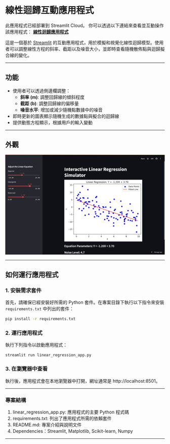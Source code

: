 # 線性迴歸互動應用程式

此應用程式已經部署到 Streamlit Cloud。
你可以透過以下連結來查看並互動操作該應用程式：
**[線性迴歸應用程式](https://linear-regression-popo.streamlit.app/)**

這是一個基於 [Streamlit](https://streamlit.io/) 的互動應用程式，用於模擬和視覺化線性迴歸模型。使用者可以調整線性方程的斜率、截距以及噪音大小，並即時查看隨機散佈點與迴歸擬合線的變化。

---

## 功能

- 使用者可以透過側邊欄調整：
  - **斜率 (m)**: 調整回歸線的傾斜程度
  - **截距 (b)**: 調整回歸線的偏移量
  - **噪音水平**: 增加或減少隨機點數據中的噪音
- 即時更新的圖表顯示隨機生成的數據點與擬合的迴歸線
- 提供動態方程顯示，根據用戶的輸入變動

---

## 外觀

![App Screenshot](Screenshot.png)

---

## 如何運行應用程式

### 1. 安裝需求套件

首先，請確保已經安裝好所需的 Python 套件。在專案目錄下執行以下指令來安裝 `requirements.txt` 中列出的套件：

```bash
pip install -r requirements.txt
```

### 2. 運行應用程式

執行下列指令以啟動應用程式：

```
streamlit run linear_regression_app.py
```

### 3. 在瀏覽器中查看

執行後，應用程式會在本地瀏覽器中打開，網址通常是 http://localhost:8501。

---

### 專案結構

1. linear_regression_app.py: 應用程式的主要 Python 程式碼
2. requirements.txt: 列出了應用程式所需的依賴套件
3. README.md: 專案介紹與說明文件
4. Dependencies：Streamlit, Matplotlib, Scikit-learn, Numpy

---
